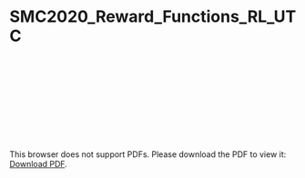 # SMC2020_Reward_Functions_RL_UTC

<object data="https://github.com/ACabrejas/SMC2020_Reward_Functions_RL_UTC/blob/master/conference_101719.pdf" type="application/pdf" width="700px" height="700px">
    <embed src="https://github.com/ACabrejas/SMC2020_Reward_Functions_RL_UTC/blob/master/conference_101719.pdf">
        <p>This browser does not support PDFs. Please download the PDF to view it: <a href="https://github.com/ACabrejas/SMC2020_Reward_Functions_RL_UTC/blob/master/conference_101719.pdf">Download PDF</a>.</p>
    </embed>
</object>
